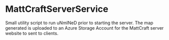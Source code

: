 # MattCraftServerService

Small utility script to run uNmINeD prior to starting the server. The map generated is uploaded to an Azure Storage Account for the MattCraft server website to sent to clients. 
